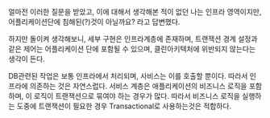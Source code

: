 얼마전 이러한 질문을 받았고, 이에 대해서 생각해본 적이 없던 나는 인프라 영역이지만, 어플리케이션단에 침해된(?)것이 아닐까요? 라고 답변했다.

하지만 돌이켜 생각해보니, 세부 구현은 인프라계층에 존재하며, 트랜잭션 경계 설정과 같은 제어는 어플리케이션 단에 포함될 수 있으며, 클린아키텍처에 위반되지 않는다는 생각이 든다.

DB관련된 작업은 보통 인프라에서 처리되며, 사비스는 이를 호출할 뿐이다. 따라서 인프라에 의존하는 것은 자연스럽다. 서비스 계층은 애플리케이션의 비즈니스 로직을 포함하며, 이 로직이 트랜잭션으로 묶여야 하는 경우가 많다. 따라서 비즈니스 로직을 실행하는 도중에 트랜잭션이 필요한 경우 Transactional로 사용하는것은 적합하다.